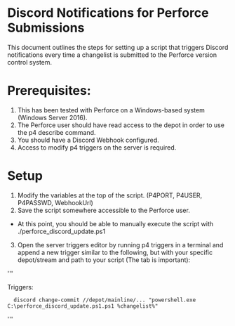 # Discord Notifications for Perforce Submissions
This document outlines the steps for setting up a script that triggers Discord notifications every time a changelist is submitted to the Perforce version control system.

# Prerequisites:
1. This has been tested with Perforce on a Windows-based system (Windows Server 2016).
2. The Perforce user should have read access to the depot in order to use the p4 describe command.
3. You should have a Discord Webhook configured.
4. Access to modify p4 triggers on the server is required.

# Setup
1. Modify the variables at the top of the script. (P4PORT, P4USER, P4PASSWD, WebhookUrl)
2. Save the script somewhere accessible to the Perforce user.
 - At this point, you should be able to manually execute the script with ./perforce_discord_update.ps1 <changelist number>
 3. Open the server triggers editor by running p4 triggers in a terminal and append a new trigger similar to the following, but with your specific depot/stream and path to your script (The tab is important):
  
 
 '''
  
Triggers:
  
      discord change-commit //depot/mainline/... "powershell.exe C:\perforce_discord_update.ps1.ps1 %changelist%"
 '''

  
